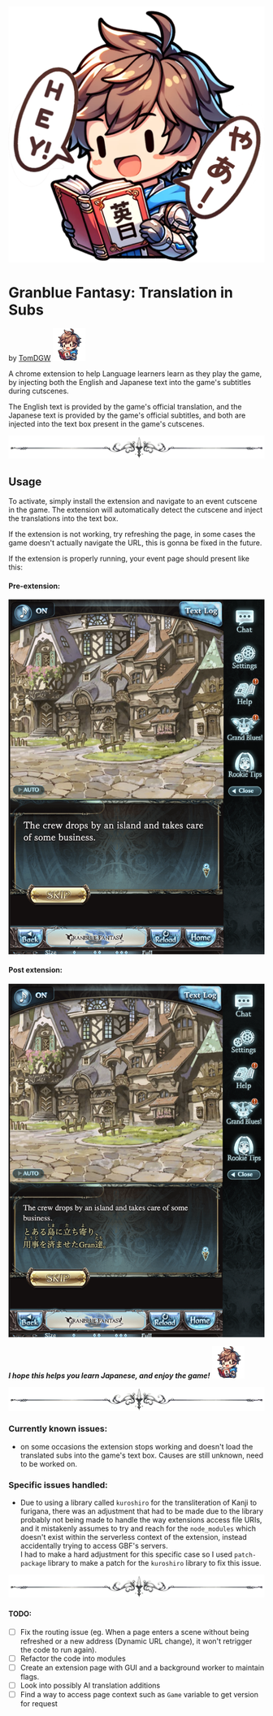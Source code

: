 <!-- ![GBExtensionLogo](src/assets/GranblueFantasyTiSIcon.png) -->
<div align="center"><img src="src/assets/GranblueFantasyTiSIcon.png" width="512" /></div>

# Granblue Fantasy: Translation in Subs
by [TomDGW]() <span ><img src="src/assets/GranblueFantasyTiSIcon_noBubbles_256.png" width="64" /></span>

A chrome extension to help Language learners learn as they play the game, by injecting both the English and Japanese text into the game's subtitles during cutscenes.

The English text is provided by the game's official translation, and the Japanese text is provided by the game's official subtitles, and both are injected into the text box present in the game's cutscenes.

![separator](src/assets/GranblueFantastyTiSUi_separator01.png)

## Usage
To activate, simply install the extension and navigate to an event cutscene in the game. The extension will automatically detect the cutscene and inject the translations into the text box.

If the extension is not working, try refreshing the page, in some cases the game doesn't actually navigate the URL, this is gonna be fixed in the future.

If the extension is properly running, your event page should present like this:
#### Pre-extension:
<div align="center"><img src="src/assets/PreExtension1.png" width="600" /></div>

#### Post extension:
<div align="center"><img src="src/assets/PostExtension1.png" width="600" /></div>


***I hope this helps you learn Japanese, and enjoy the game!*** <span ><img src="src/assets/GranblueFantasyTiSIcon_noBubbles_256.png" width="64" /></span>


![separator](src/assets/GranblueFantastyTiSUi_separator01.png)

### Currently known issues:
- on some occasions the extension stops working and doesn't load the translated subs into the game's text box. Causes are still unknown, need to be worked on.

### Specific issues handled:

- Due to using a library called `kuroshiro` for the transliteration of Kanji to furigana, there was an adjustment that had to be made due to the library probably not being made to handle the way extensions access file URIs, and it mistakenly assumes to try and reach for the `node_modules` which doesn't exist within the serverless context of the extension, instead accidentally trying to access GBF's servers. <br>
I had to make a hard adjustment for this specific case so I used `patch-package` library to make a patch for the `kuroshiro` library to fix this issue.

![separator](src/assets/GranblueFantastyTiSUi_separator01.png)


#### TODO:
- [ ] Fix the routing issue (eg. When a page enters a scene without being refreshed or a new address (Dynamic URL change), it won't retrigger the code to run again).
- [ ] Refactor the code into modules
- [ ] Create an extension page with GUI and a background worker to maintain flags.
- [ ] Look into possibly AI translation additions
- [ ] Find a way to access page context such as `Game` variable to get version for request